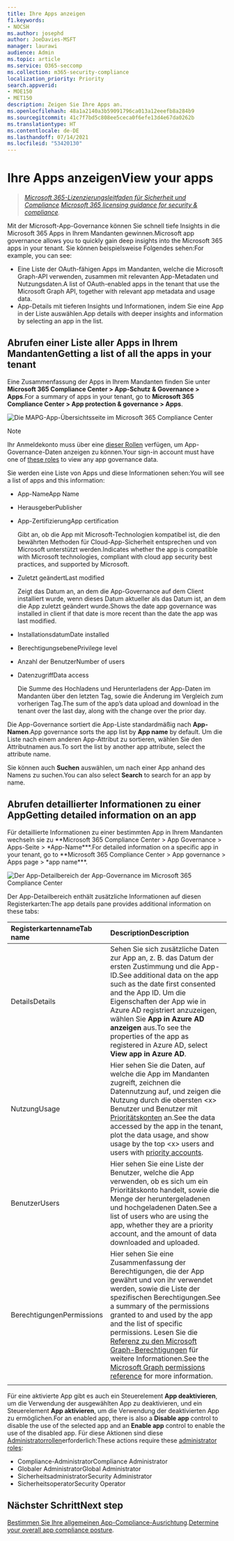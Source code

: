 ```yaml
---
title: Ihre Apps anzeigen
f1.keywords:
- NOCSH
ms.author: josephd
author: JoeDavies-MSFT
manager: laurawi
audience: Admin
ms.topic: article
ms.service: O365-seccomp
ms.collection: m365-security-compliance
localization_priority: Priority
search.appverid:
- MOE150
- MET150
description: Zeigen Sie Ihre Apps an.
ms.openlocfilehash: 48a1a2140a3b59091796ca013a12eeefb8a284b9
ms.sourcegitcommit: 41c7f7bd5c808ee5ceca0f6efe13d4e67da0262b
ms.translationtype: HT
ms.contentlocale: de-DE
ms.lasthandoff: 07/14/2021
ms.locfileid: "53420130"
---
```

# <a name="view-your-apps"></a><span data-ttu-id="7e7e8-103">Ihre Apps anzeigen</span><span class="sxs-lookup"><span data-stu-id="7e7e8-103">View your apps</span></span>

><span data-ttu-id="7e7e8-104">*[Microsoft 365-Lizenzierungsleitfaden für Sicherheit und Compliance](https://aka.ms/ComplianceSD).*</span><span class="sxs-lookup"><span data-stu-id="7e7e8-104">*[Microsoft 365 licensing guidance for security & compliance](https://aka.ms/ComplianceSD).*</span></span>

<span data-ttu-id="7e7e8-105">Mit der Microsoft-App-Governance können Sie schnell tiefe Insights in die Microsoft 365 Apps in Ihrem Mandanten gewinnen.</span><span class="sxs-lookup"><span data-stu-id="7e7e8-105">Microsoft app governance allows you to quickly gain deep insights into the Microsoft 365 apps in your tenant.</span></span> <span data-ttu-id="7e7e8-106">Sie können beispielsweise Folgendes sehen:</span><span class="sxs-lookup"><span data-stu-id="7e7e8-106">For example, you can see:</span></span>

- <span data-ttu-id="7e7e8-107">Eine Liste der OAuth-fähigen Apps im Mandanten, welche die Microsoft Graph-API verwenden, zusammen mit relevanten App-Metadaten und Nutzungsdaten.</span><span class="sxs-lookup"><span data-stu-id="7e7e8-107">A list of OAuth-enabled apps in the tenant that use the Microsoft Graph API, together with relevant app metadata and usage data.</span></span>
- <span data-ttu-id="7e7e8-108">App-Details mit tieferen Insights und Informationen, indem Sie eine App in der Liste auswählen.</span><span class="sxs-lookup"><span data-stu-id="7e7e8-108">App details with deeper insights and information by selecting an app in the list.</span></span>

## <a name="getting-a-list-of-all-the-apps-in-your-tenant"></a><span data-ttu-id="7e7e8-109">Abrufen einer Liste aller Apps in Ihrem Mandanten</span><span class="sxs-lookup"><span data-stu-id="7e7e8-109">Getting a list of all the apps in your tenant</span></span>

<span data-ttu-id="7e7e8-110">Eine Zusammenfassung der Apps in Ihrem Mandanten finden Sie unter **Microsoft 365 Compliance Center > App-Schutz & Governance > Apps**.</span><span class="sxs-lookup"><span data-stu-id="7e7e8-110">For a summary of apps in your tenant, go to **Microsoft 365 Compliance Center > App protection & governance > Apps**.</span></span>

![Die MAPG-App-Übersichtsseite im Microsoft 365 Compliance Center](..\media\manage-app-protection-governance\mapg-cc-apps.png)

>[!Note]
> <span data-ttu-id="7e7e8-112">Ihr Anmeldekonto muss über eine [dieser Rollen](app-governance-get-started.md#administrator-roles) verfügen, um App-Governance-Daten anzeigen zu können.</span><span class="sxs-lookup"><span data-stu-id="7e7e8-112">Your sign-in account must have one of [these roles](app-governance-get-started.md#administrator-roles) to view any app governance data.</span></span>
>

<span data-ttu-id="7e7e8-113">Sie werden eine Liste von Apps und diese Informationen sehen:</span><span class="sxs-lookup"><span data-stu-id="7e7e8-113">You will see a list of apps and this information:</span></span>

- <span data-ttu-id="7e7e8-114">App-Name</span><span class="sxs-lookup"><span data-stu-id="7e7e8-114">App Name</span></span>
- <span data-ttu-id="7e7e8-115">Herausgeber</span><span class="sxs-lookup"><span data-stu-id="7e7e8-115">Publisher</span></span>
- <span data-ttu-id="7e7e8-116">App-Zertifizierung</span><span class="sxs-lookup"><span data-stu-id="7e7e8-116">App certification</span></span>

  <span data-ttu-id="7e7e8-117">Gibt an, ob die App mit Microsoft-Technologien kompatibel ist, die den bewährten Methoden für Cloud-App-Sicherheit entsprechen und von Microsoft unterstützt werden.</span><span class="sxs-lookup"><span data-stu-id="7e7e8-117">Indicates whether the app is compatible with Microsoft technologies, compliant with cloud app security best practices, and supported by Microsoft.</span></span>

- <span data-ttu-id="7e7e8-118">Zuletzt geändert</span><span class="sxs-lookup"><span data-stu-id="7e7e8-118">Last modified</span></span>

  <span data-ttu-id="7e7e8-119">Zeigt das Datum an, an dem die App-Governance auf dem Client installiert wurde, wenn dieses Datum aktueller als das Datum ist, an dem die App zuletzt geändert wurde.</span><span class="sxs-lookup"><span data-stu-id="7e7e8-119">Shows the date app governance was installed in client if that date is more recent than the date the app was last modified.</span></span>

- <span data-ttu-id="7e7e8-120">Installationsdatum</span><span class="sxs-lookup"><span data-stu-id="7e7e8-120">Date installed</span></span>
- <span data-ttu-id="7e7e8-121">Berechtigungsebene</span><span class="sxs-lookup"><span data-stu-id="7e7e8-121">Privilege level</span></span>
- <span data-ttu-id="7e7e8-122">Anzahl der Benutzer</span><span class="sxs-lookup"><span data-stu-id="7e7e8-122">Number of users</span></span>
- <span data-ttu-id="7e7e8-123">Datenzugriff</span><span class="sxs-lookup"><span data-stu-id="7e7e8-123">Data access</span></span>

  <span data-ttu-id="7e7e8-124">Die Summe des Hochladens und Herunterladens der App-Daten im Mandanten über den letzten Tag, sowie die Änderung im Vergleich zum vorherigen Tag.</span><span class="sxs-lookup"><span data-stu-id="7e7e8-124">The sum of the app’s data upload and download in the tenant over the last day, along with the change over the prior day.</span></span>

<span data-ttu-id="7e7e8-125">Die App-Governance sortiert die App-Liste standardmäßig nach **App-Namen**.</span><span class="sxs-lookup"><span data-stu-id="7e7e8-125">App governance sorts the app list by **App name** by default.</span></span> <span data-ttu-id="7e7e8-126">Um die Liste nach einem anderen App-Attribut zu sortieren, wählen Sie den Attributnamen aus.</span><span class="sxs-lookup"><span data-stu-id="7e7e8-126">To sort the list by another app attribute, select the attribute name.</span></span>

<span data-ttu-id="7e7e8-127">Sie können auch **Suchen** auswählen, um nach einer App anhand des Namens zu suchen.</span><span class="sxs-lookup"><span data-stu-id="7e7e8-127">You can also select **Search** to search for an app by name.</span></span>

## <a name="getting-detailed-information-on-an-app"></a><span data-ttu-id="7e7e8-128">Abrufen detaillierter Informationen zu einer App</span><span class="sxs-lookup"><span data-stu-id="7e7e8-128">Getting detailed information on an app</span></span>

<span data-ttu-id="7e7e8-129">Für detaillierte Informationen zu einer bestimmten App in Ihrem Mandanten wechseln sie zu \*\*Microsoft 365 Compliance Center > App Governance > Apps-Seite > \*App-Name\*\*\*.</span><span class="sxs-lookup"><span data-stu-id="7e7e8-129">For detailed information on a specific app in your tenant, go to \*\*Microsoft 365 Compliance Center > App governance > Apps page > \*app name\*\*\*.</span></span>

![Der App-Detailbereich der App-Governance im Microsoft 365 Compliance Center](..\media\manage-app-protection-governance\mapg-cc-apps-app.png)

<span data-ttu-id="7e7e8-131">Der App-Detailbereich enthält zusätzliche Informationen auf diesen Registerkarten:</span><span class="sxs-lookup"><span data-stu-id="7e7e8-131">The app details pane provides additional information on these tabs:</span></span>

| <span data-ttu-id="7e7e8-132">Registerkartenname</span><span class="sxs-lookup"><span data-stu-id="7e7e8-132">Tab name</span></span> | <span data-ttu-id="7e7e8-133">Description</span><span class="sxs-lookup"><span data-stu-id="7e7e8-133">Description</span></span> |
|:-------|:-----|
| <span data-ttu-id="7e7e8-134">Details</span><span class="sxs-lookup"><span data-stu-id="7e7e8-134">Details</span></span> | <span data-ttu-id="7e7e8-135">Sehen Sie sich zusätzliche Daten zur App an, z. B. das Datum der ersten Zustimmung und die App-ID.</span><span class="sxs-lookup"><span data-stu-id="7e7e8-135">See additional data on the app such as the date first consented and the App ID.</span></span> <span data-ttu-id="7e7e8-136">Um die Eigenschaften der App wie in Azure AD registriert anzuzeigen, wählen Sie **App in Azure AD anzeigen** aus.</span><span class="sxs-lookup"><span data-stu-id="7e7e8-136">To see the properties of the app as registered in Azure AD, select **View app in Azure AD**.</span></span> |
| <span data-ttu-id="7e7e8-137">Nutzung</span><span class="sxs-lookup"><span data-stu-id="7e7e8-137">Usage</span></span> | <span data-ttu-id="7e7e8-138">Hier sehen Sie die Daten, auf welche die App im Mandanten zugreift, zeichnen die Datennutzung auf, und zeigen die Nutzung durch die obersten \<x> Benutzer und Benutzer mit [Prioritätskonten](/microsoft-365/admin/setup/priority-accounts) an.</span><span class="sxs-lookup"><span data-stu-id="7e7e8-138">See the data accessed by the app in the tenant, plot the data usage, and show usage by the top \<x> users and users with [priority accounts](/microsoft-365/admin/setup/priority-accounts).</span></span> |
| <span data-ttu-id="7e7e8-139">Benutzer</span><span class="sxs-lookup"><span data-stu-id="7e7e8-139">Users</span></span> | <span data-ttu-id="7e7e8-140">Hier sehen Sie eine Liste der Benutzer, welche die App verwenden, ob es sich um ein Prioritätskonto handelt, sowie die Menge der heruntergeladenen und hochgeladenen Daten.</span><span class="sxs-lookup"><span data-stu-id="7e7e8-140">See a list of users who are using the app, whether they are a priority account, and the amount of data downloaded and uploaded.</span></span> |
| <span data-ttu-id="7e7e8-141">Berechtigungen</span><span class="sxs-lookup"><span data-stu-id="7e7e8-141">Permissions</span></span> | <span data-ttu-id="7e7e8-142">Hier sehen Sie eine Zusammenfassung der Berechtigungen, die der App gewährt und von ihr verwendet werden, sowie die Liste der spezifischen Berechtigungen.</span><span class="sxs-lookup"><span data-stu-id="7e7e8-142">See a summary of the permissions granted to and used by the app and the list of specific permissions.</span></span> <span data-ttu-id="7e7e8-143">Lesen Sie die [Referenz zu den Microsoft Graph-Berechtigungen](/graph/permissions-reference) für weitere Informationen.</span><span class="sxs-lookup"><span data-stu-id="7e7e8-143">See the [Microsoft Graph permissions reference](/graph/permissions-reference) for more information.</span></span> |
|||

<span data-ttu-id="7e7e8-144">Für eine aktivierte App gibt es auch ein Steuerelement **App deaktivieren**, um die Verwendung der ausgewählten App zu deaktivieren, und ein Steuerelement **App aktivieren**, um die Verwendung der deaktivierten App zu ermöglichen.</span><span class="sxs-lookup"><span data-stu-id="7e7e8-144">For an enabled app, there is also a **Disable app** control to disable the use of the selected app and an **Enable app** control to enable the use of the disabled app.</span></span> <span data-ttu-id="7e7e8-145">Für diese Aktionen sind diese [Administratorrollen](app-governance-get-started.md#administrator-roles)erforderlich:</span><span class="sxs-lookup"><span data-stu-id="7e7e8-145">These actions require these [administrator roles](app-governance-get-started.md#administrator-roles):</span></span>

- <span data-ttu-id="7e7e8-146">Compliance-Administrator</span><span class="sxs-lookup"><span data-stu-id="7e7e8-146">Compliance Administrator</span></span>
- <span data-ttu-id="7e7e8-147">Globaler Administrator</span><span class="sxs-lookup"><span data-stu-id="7e7e8-147">Global Administrator</span></span>
- <span data-ttu-id="7e7e8-148">Sicherheitsadministrator</span><span class="sxs-lookup"><span data-stu-id="7e7e8-148">Security Administrator</span></span>
- <span data-ttu-id="7e7e8-149">Sicherheitsoperator</span><span class="sxs-lookup"><span data-stu-id="7e7e8-149">Security Operator</span></span>

## <a name="next-step"></a><span data-ttu-id="7e7e8-150">Nächster Schritt</span><span class="sxs-lookup"><span data-stu-id="7e7e8-150">Next step</span></span>

<span data-ttu-id="7e7e8-151">[Bestimmen Sie Ihre allgemeinen App-Compliance-Ausrichtung](app-governance-visibility-insights-compliance-posture.md).</span><span class="sxs-lookup"><span data-stu-id="7e7e8-151">[Determine your overall app compliance posture](app-governance-visibility-insights-compliance-posture.md).</span></span>
